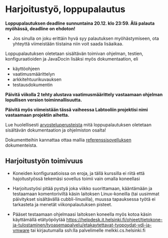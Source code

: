 # Harjoitustyö, loppupalautus

**Loppupalautuksen deadline sunnuntaina 20.12. klo 23:59. Älä palauta myöhässä, deadline on ehdoton!**

- Jos sinulla on joku erittäin hyvä syy palautuksen myöhästymiseen, ota yhteyttä viimeistään tiistaina niin voit saada lisäaikaa.

Loppupalautuksen oletetaan sisältävän toimivan ohjelman, testien, konfiguraatioiden ja JavaDocin lisäksi myös dokumentaation, eli

- käyttöohjeen
- vaatimusmäärittelyn
- arkkitehtuurikuvauksen
- testausdokumentin

**Päivitä viikolla 2 tehty alustava vaatimusmäärittely vastaamaan ohjelman lopullisen version toiminnallisuutta.**

**Päivitä myös viimeistään tässä vaiheessa Labtooliin projektisi nimi vastaamaan projektin aihetta.**

Lue huolellisesti [arvosteluperusteista](https://github.com/ohjelmistotekniikka-hy/kevat-2021/blob/main/web/arvosteluperusteet.md) mitä loppupalautuksen oletetaan sisältävän dokumentaation ja ohjelmiston osalta!

Dokumentteihin kannattaa ottaa mallia [referenssisovelluksen](https://github.com/mluukkai/OtmTodoApp) dokumenteista.

## Harjoitustyön toimivuus

- Koneiden konfiguraatioissa on eroja, ja tällä kurssilla ei riitä että hajoitustyössä tekemäsi sovellus toimii vain omalla koneellasi

- Harjoitustyösi pitää pystyä joka viikko suorittamaan, kääntämään ja testaamaan komentoriviltä käsin laitoksen Linux-koneilla (tai uusimmat päivitykset sisältävällä cubbli-linuxilla), muussa tapauksessa työtä ei tarkasteta ja menetät viikonpalautuksen pisteet.

- Pääset testaamaan ohjelmaasi laitoksen koneella myös kotoa käsin käyttämällä etätyöpöytää https://helpdesk.it.helsinki.fi/ohjeet/tietokone-ja-tulostaminen/tyoasemapalvelu/etakaytettavat-tyopoydat-vdi-ja-vmware tai kirjautumalla ssh:lla palvelimelle melkki.cs.helsinki.fi
